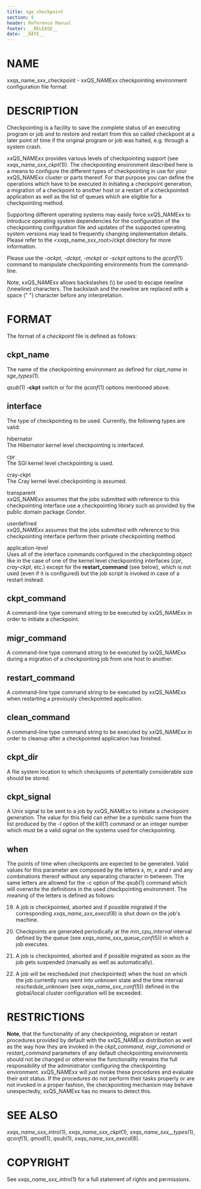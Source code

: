 ```yaml
---
title: sge_checkpoint
section: 5
header: Reference Manual
footer: __RELEASE__
date: __DATE__
---
```


# NAME

xxqs_name_sxx_checkpoint - xxQS_NAMExx checkpointing environment configuration file
format

# DESCRIPTION

Checkpointing is a facility to save the complete status of an executing
program or job and to restore and restart from this so called checkpoint
at a later point of time if the original program or job was halted, e.g.
through a system crash.

xxQS_NAMExx provides various levels of checkpointing support (see
*xxqs_name_sxx_ckpt*(1)). The checkpointing environment described here
is a means to configure the different types of checkpointing in use for
your xxQS_NAMExx cluster or parts thereof. For that purpose you can
define the operations which have to be executed in initiating a
checkpoint generation, a migration of a checkpoint to another host or a
restart of a checkpointed application as well as the list of queues
which are eligible for a checkpointing method.

Supporting different operating systems may easily force xxQS_NAMExx to
introduce operating system dependencies for the configuration of the
checkpointing configuration file and updates of the supported operating
system versions may lead to frequently changing implementation details.
Please refer to the \<xxqs_name_sxx_root>/ckpt directory for more
information.

Please use the *-ackpt*, *-dckpt*, *-mckpt* or *-sckpt* options to the
*qconf*(1) command to manipulate checkpointing environments from the
command-line.

Note, xxQS_NAMExx allows backslashes (\\) be used to escape newline
(\\newline) characters. The backslash and the newline are replaced with
a space (" ") character before any interpretation.

# FORMAT

The format of a *checkpoint* file is defined as follows:

## **ckpt_name**

The name of the checkpointing environment as defined for *ckpt_name* in
*sge_types*(1).

*qsub*(1) **-ckpt** switch or for the *qconf*(1) options mentioned
above.

## **interface**

The type of checkpointing to be used. Currently, the following types are
valid:

hibernator  
The Hibernator kernel level checkpointing is interfaced.

cpr  
The SGI kernel level checkpointing is used.

cray-ckpt  
The Cray kernel level checkpointing is assumed.

transparent  
xxQS_NAMExx assumes that the jobs submitted with reference to this
checkpointing interface use a checkpointing library such as provided by
the public domain package *Condor*.

userdefined  
xxQS_NAMExx assumes that the jobs submitted with reference to this
checkpointing interface perform their private checkpointing method.

application-level  
Uses all of the interface commands configured in the checkpointing
object like in the case of one of the kernel level checkpointing
interfaces (*cpr*, *cray-ckpt*, etc.) except for the **restart_command**
(see below), which is not used (even if it is configured) but the job
script is invoked in case of a restart instead.

## **ckpt_command**

A command-line type command string to be executed by xxQS_NAMExx in
order to initiate a checkpoint.

## **migr_command**

A command-line type command string to be executed by xxQS_NAMExx during
a migration of a checkpointing job from one host to another.

## **restart_command**

A command-line type command string to be executed by xxQS_NAMExx when
restarting a previously checkpointed application.

## **clean_command**

A command-line type command string to be executed by xxQS_NAMExx in
order to cleanup after a checkpointed application has finished.

## **ckpt_dir**

A file system location to which checkpoints of potentially considerable
size should be stored.

## **ckpt_signal**

A Unix signal to be sent to a job by xxQS_NAMExx to initiate a
checkpoint generation. The value for this field can either be a symbolic
name from the list produced by the *-l* option of the *kill*(1) command
or an integer number which must be a valid signal on the systems used
for checkpointing.

## **when**

The points of time when checkpoints are expected to be generated. Valid
values for this parameter are composed by the letters *s*, *m*, *x* and
*r* and any combinations thereof without any separating character in
between. The same letters are allowed for the *-c* option of the
*qsub*(1) command which will overwrite the definitions in the used
checkpointing environment. The meaning of the letters is defined as
follows:

19. A job is checkpointed, aborted and if possible migrated if the
    corresponding *xxqs_name_sxx_execd*(8) is shut down on the job's
    machine.

20. Checkpoints are generated periodically at the *min_cpu_interval*
    interval defined by the queue (see *xxqs_name_sxx_queue_conf*(5)) in which a job
    executes.

21. A job is checkpointed, aborted and if possible migrated as soon as
    the job gets suspended (manually as well as automatically).

22. A job will be rescheduled (not checkpointed) when the host on which
    the job currently runs went into unknown state and the time interval
    *reschedule_unknown* (see *xxqs_name_sxx_conf*(5)) defined in the
    global/local cluster configuration will be exceeded.

# RESTRICTIONS

**Note**, that the functionality of any checkpointing, migration or
restart procedures provided by default with the xxQS_NAMExx distribution
as well as the way how they are invoked in the *ckpt_command*,
*migr_command* or *restart_command* parameters of any default
checkpointing environments should not be changed or otherwise the
functionality remains the full responsibility of the administrator
configuring the checkpointing environment. xxQS_NAMExx will just invoke
these procedures and evaluate their exit status. If the procedures do
not perform their tasks properly or are not invoked in a proper fashion,
the checkpointing mechanism may behave unexpectedly, xxQS_NAMExx has no
means to detect this.

# SEE ALSO

*xxqs_name_sxx_intro*(1), *xxqs_name_sxx_ckpt*(1),
*xxqs_name_sxx\_\_types*(1), *qconf*(1), *qmod*(1), *qsub*(1),
*xxqs_name_sxx_execd*(8).

# COPYRIGHT

See *xxqs_name_sxx_intro*(1) for a full statement of rights and
permissions.
